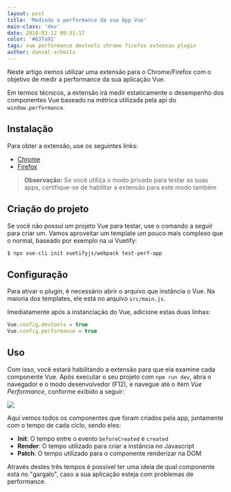 ```yaml
---
layout: post
title: 'Medindo a performance da sua App Vue'
main-class: 'dev'
date: 2018-03-12 09:31:17 
color: '#637a91'
tags: vue performance devtools chrome firefox extensao plugin
author: daniel-schmitz
---
```


Neste artigo iremos utilizar uma extensão para o Chrome/Firefox com o objetivo de medir a performance da sua aplicação Vue.

Em termos técnicos, a extensão irá medir estaticamente o desempenho dos componentes Vue baseado na métrica utilizada pela api do `window.performance`.

## Instalação
Para obter a extensão, use os seguintes links:

- [Chrome](https://chrome.google.com/webstore/detail/vue-performance-devtool/koljilikekcjfeecjefimopfffhkjbne)
- [Firefox](https://addons.mozilla.org/en-US/firefox/addon/vue-performance-devtool/)

> **Observação:** Se você utiliza o modo privado para testar as suas apps, certifique-se de habilitar a extensão para este modo também

## Criação do projeto

Se você não possui um projeto Vue para testar, use o comando a seguir para criar um. Vamos aproveitar um template um pouco mais complexo que o normal, baseado por exemplo na ui Vuetify:

```bash
$ npx vue-cli init vuetifyjs/webpack test-perf-app
```

## Configuração

Para ativar o plugin, é necessário abrir o arquivo que instância o Vue. Na maioria dos templates, ele está no arquivo `src/main.js`.

Imediatamente após a instanciação do Vue, adicione estas duas linhas:

```js
Vue.config.devtools = true
Vue.config.performance = true
```
## Uso

Com isso, você estará habilitando a extensão para que ela examine cada componente Vue. Após executar o seu projeto com `npm run dev`, abra o navegador e o modo desenvolvedor (F12), e navegue até o item *Vue Performance*, conforme exibido a seguir:

![](https://i.imgur.com/kt3DsGA.png)

Aqui vemos todos os componentes que foram criados pela app, juntamente com o tempo de cada ciclo, sendo eles:

- **Init**: O tempo entre o evento `beforeCreated` e `created`
- **Render**: O tempo utilizado para criar a instância no Javascript
- **Patch**: O tempo utilizado para o componente renderizar na DOM

Através destes três tempos é possível ter uma ideia de qual componente está no "gargalo", caso a sua aplicação esteja com problemas de performance. 

 
